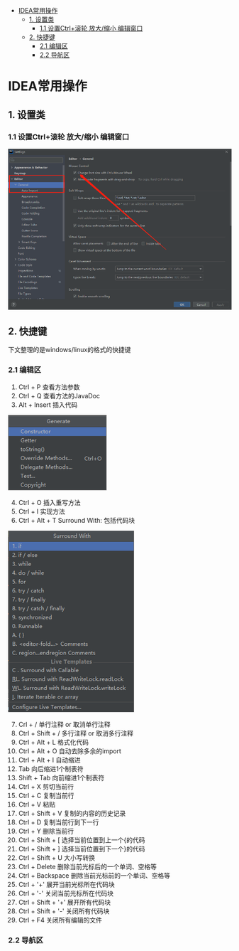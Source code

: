 - [IDEA常用操作](#idea常用操作)
  - [1. 设置类](#1-设置类)
    - [1.1 设置Ctrl+滚轮 放大/缩小 编辑窗口](#11-设置ctrl滚轮-放大缩小-编辑窗口)
  - [2. 快捷键](#2-快捷键)
    - [2.1 编辑区](#21-编辑区)
    - [2.2 导航区](#22-导航区)

# IDEA常用操作

## 1. 设置类

### 1.1 设置Ctrl+滚轮 放大/缩小 编辑窗口

<div style="align: center">
    <img src="./images/ctrl_wheel.png"/>
</div>


## 2. 快捷键

下文整理的是windows/linux的格式的快捷键

### 2.1 编辑区

1. Ctrl + P  查看方法参数
2. Ctrl + Q  查看方法的JavaDoc
3. Alt  + Insert 插入代码

<div style="align: center">
    <img src="./images/ctrl_insert.png"/>
</div>

4. Ctrl + O 插入重写方法
5. Ctrl + I 实现方法
6. Ctrl + Alt + T Surround With: 包括代码块

<div style="align: center">
    <img src="./images/ctrl_alt_t.png"/>
</div>

7. Crl + / 单行注释 or 取消单行注释
8. Ctrl + Shift + / 多行注释 or 取消多行注释
9. Ctrl + Alt + L 格式化代码
10.  Ctrl + Alt + O 自动去除多余的import
5.  Ctrl + Alt + I 自动缩进
6.  Tab 向后缩进1个制表符
7.  Shift + Tab 向前缩进1个制表符
8.  Ctrl + X 剪切当前行
9.  Ctrl + C 复制当前行
10. Ctrl + V 粘贴
11. Ctrl + Shift + V 复制的内容的历史记录
12. Ctrl + D 复制当前行到下一行
13. Ctrl + Y 删除当前行
14. Ctrl + Shift + [ 选择当前位置到上一个{的代码
15. Ctrl + Shift + ] 选择当前位置到下一个}的代码
16. Ctrl + Shift + U 大小写转换
17. Ctrl + Delete 删除当前光标后的一个单词、空格等
18. Ctrl + Backspace 删除当前光标前的一个单词、空格等
19. Ctrl + '+' 展开当前光标所在代码块
20. Ctrl + '-' 关闭当前光标所在代码块
21. Ctrl + Shift + '+'  展开所有代码块
22. Ctrl + Shift + '-'  关闭所有代码块
23. Ctrl + F4 关闭所有编辑的文件

### 2.2 导航区

